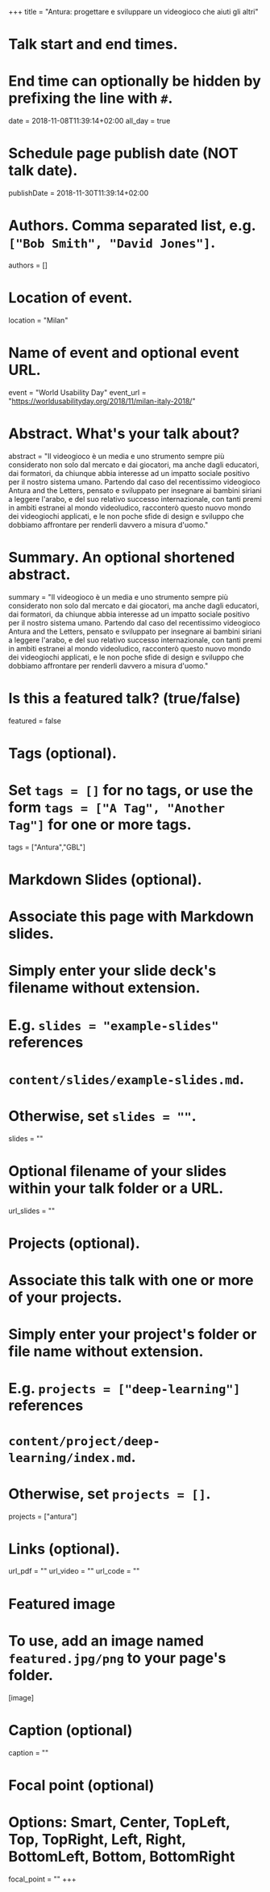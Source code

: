 +++
title = "Antura: progettare e sviluppare un videogioco che aiuti gli altri"

# Talk start and end times.
#   End time can optionally be hidden by prefixing the line with `#`.
date = 2018-11-08T11:39:14+02:00
all_day = true

# Schedule page publish date (NOT talk date).
publishDate = 2018-11-30T11:39:14+02:00

# Authors. Comma separated list, e.g. `["Bob Smith", "David Jones"]`.
authors = []

# Location of event.
location = "Milan"

# Name of event and optional event URL.
event = "World Usability Day"
event_url = "https://worldusabilityday.org/2018/11/milan-italy-2018/"

# Abstract. What's your talk about?
abstract = "Il videogioco è un media e uno strumento sempre più considerato non solo dal mercato e dai giocatori, ma anche dagli educatori, dai formatori, da chiunque abbia interesse ad un impatto sociale positivo per il nostro sistema umano. Partendo dal caso del recentissimo videogioco Antura and the Letters, pensato e sviluppato per insegnare ai bambini siriani a leggere l'arabo, e del suo relativo successo internazionale, con tanti premi in ambiti estranei al mondo videoludico, racconterò questo nuovo mondo dei videogiochi applicati, e le non poche sfide di design e sviluppo che dobbiamo affrontare per renderli davvero a misura d'uomo."

# Summary. An optional shortened abstract.
summary = "Il videogioco è un media e uno strumento sempre più considerato non solo dal mercato e dai giocatori, ma anche dagli educatori, dai formatori, da chiunque abbia interesse ad un impatto sociale positivo per il nostro sistema umano. Partendo dal caso del recentissimo videogioco Antura and the Letters, pensato e sviluppato per insegnare ai bambini siriani a leggere l'arabo, e del suo relativo successo internazionale, con tanti premi in ambiti estranei al mondo videoludico, racconterò questo nuovo mondo dei videogiochi applicati, e le non poche sfide di design e sviluppo che dobbiamo affrontare per renderli davvero a misura d'uomo."

# Is this a featured talk? (true/false)
featured = false

# Tags (optional).
#   Set `tags = []` for no tags, or use the form `tags = ["A Tag", "Another Tag"]` for one or more tags.
tags = ["Antura","GBL"]

# Markdown Slides (optional).
#   Associate this page with Markdown slides.
#   Simply enter your slide deck's filename without extension.
#   E.g. `slides = "example-slides"` references 
#   `content/slides/example-slides.md`.
#   Otherwise, set `slides = ""`.
slides = ""

# Optional filename of your slides within your talk folder or a URL.
url_slides = ""

# Projects (optional).
#   Associate this talk with one or more of your projects.
#   Simply enter your project's folder or file name without extension.
#   E.g. `projects = ["deep-learning"]` references 
#   `content/project/deep-learning/index.md`.
#   Otherwise, set `projects = []`.
projects = ["antura"]

# Links (optional).
url_pdf = ""
url_video = ""
url_code = ""

# Featured image
# To use, add an image named `featured.jpg/png` to your page's folder. 
[image]
  # Caption (optional)
  caption = ""

  # Focal point (optional)
  # Options: Smart, Center, TopLeft, Top, TopRight, Left, Right, BottomLeft, Bottom, BottomRight
  focal_point = ""
+++
